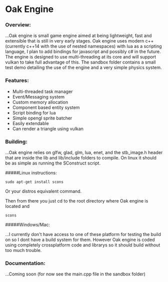 # Oak Engine
### Overview:
 
 ...Oak engine is small game engine aimed at being lightweight, fast and extensible that is still in very early stages. Oak engine uses modern c++ (currently c++14 with the use of nested namespaces) with lua as a scripting language, I plan to add bindings for javascript and possibly c# in the future. The engine is designed to use multi-threading at its core and will support vulkan to take full advantage of this. The sandbox folder contains a small test demo detailing the use of the engine and a very simple physics system. 

### Features:
- Multi-threaded task manager
- Event/Messaging system
- Custom memory allocation
- Component based entity system
- Script binding for lua
- Simple opengl sprite batcher
- Easily extendable
- Can render a triangle using vulkan

### Building:
 
 ...Oak engine relies on glfw, glad, glm, lua, enet, and the stb_image.h header that are inside the lib and lib/include folders to compile. On linux it should be as simple as running the SConstruct script. 

#####Linux instructions:
~~~~
sudo apt-get install scons
~~~~
Or your distros equivalent command.

Then from there you just cd to the root directory where Oak engine is located and
~~~~
scons
~~~~

#####Windows/Mac:
 
 ...I currently don't have access to one of these platform for testing the build on so I dont have a build system for them. However Oak engine is coded using completely crossplatform code and librarys so it should build without too much trouble. 

### Documentation:

 ...Coming soon (for now see the main.cpp file in the sandbox folder) 
